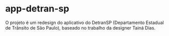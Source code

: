 # app-detran-sp
O projeto é um redesign do aplicativo do DetranSP (Departamento Estadual de Trânsito de São Paulo), baseado no trabalho da designer Tainá Dias.
